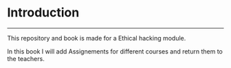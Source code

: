 # Introduction

---

This repository and book is made for a Ethical hacking module.

In this book I will add Assignements for different courses and return them to the teachers.

